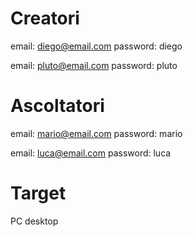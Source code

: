 # Creatori
email: diego@email.com
password: diego

email: pluto@email.com
password: pluto

# Ascoltatori
email: mario@email.com
password: mario

email: luca@email.com
password: luca


# Target
PC desktop
